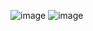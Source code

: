 ![image](https://github.com/user-attachments/assets/5201e7ad-8276-4d05-bebe-3eec0e923e68)
![image](https://github.com/user-attachments/assets/775fe4ac-140e-498b-be10-4a7303e49354)
